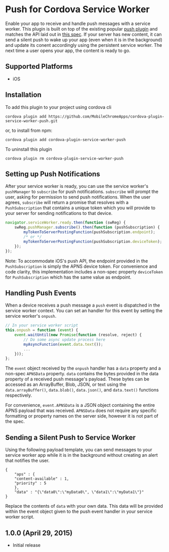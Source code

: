 # Push for Cordova Service Worker
Enable your app to receive and handle push messages with a service worker. This plugin is built on top of the existing popular [push plugin](https://github.com/phonegap-build/PushPlugin.git) and matches the API laid out in [this spec](https://w3c.github.io/push-api/). 
If your server has new content, it can send a silent push to wake up your app (even when it is in the background) and update its conent accordingly using the persistent service worker. The next time a user opens your app, the content is ready to go.

## Supported Platforms
- iOS

## Installation
To add this plugin to your project using cordova cli
```
cordova plugin add https://github.com/MobileChromeApps/cordova-plugin-service-worker-push.git
```

or, to install from npm:
```
cordova plugin add cordova-plugin-service-worker-push
```

To uninstall this plugin
```
cordova plugin rm cordova-plugin-service-worker-push
```

## Setting up Push Notifications
After your service worker is ready, you can use the service worker's ```pushManager``` to ```subscribe``` for push notifications. ```subscribe``` will prompt the user, asking for permission to send push notifications. When the user agrees, ```subscribe``` will return a promise that resolves with a ```PushSubscription``` that contains a unique token which you will provide to your server for sending notifications to that device.
```javascript
navigator.serviceWorker.ready.then(function (swReg) {
    swReg.pushManager.subscribe().then(function (pushSubscription) {
        myTokenToServerPostingFunction(pushSubscription.endpoint);
        /* or */
        myTokenToServerPostingFunction(pushSubscription.deviceToken);
    });
});
```
Note: To accommodate iOS's push API, the endpoint provided in the ```PushSubscription``` is simply the APNS device token. For convenience and code clarity, this implementation includes a non-spec property ```deviceToken``` for ```PushSubscription``` which has the same value as endpoint.

## Handling Push Events
When a device receives a push message a ```push``` event is dispatched in the service worker context. You can set an handler for this event by setting the service worker's ```onpush```.
```javascript
// In your service worker script
this.onpush = function (event) {
    event.waitUntil(new Promise(function (resolve, reject) {
        // Do some async update process here
        myAsyncFunction(event.data.text());
        ...
    }));
};
```
The ```event``` object received by the ```onpush``` handler has a ```data``` property and a non-spec ```APNSData``` property. ```data``` contains the bytes provided in the data property of a received push message's payload. These bytes can be accessed as an ArrayBuffer, Blob, JSON, or text using the ```data.arrayBuffer()```, ```data.blob()```, ```data.json()```, and ```data.text()``` functions respectively.

For convenience, ```event.APNSData``` is a JSON object containing the entire APNS payload that was received. ```APNSData``` does not require any specific formatting or property names on the server side, however it is not part of the spec.

## Sending a Silent Push to Service Worker
Using the following payload template, you can send messages to your service worker app while it is in the background without creating an alert that notifies the user.
```
{
    "aps" : {
	"content-available" : 1,
	"priority" : 5
    },
    "data" : "{\"data0\":\"myData0\", \"data1\":\"myData1\"}"
}
```
Replace the contents of ```data``` with your own data. This data will be provided within the event object given to the push event handler in your service worker script.

## 1.0.0 (April 29, 2015)
* Initial release
